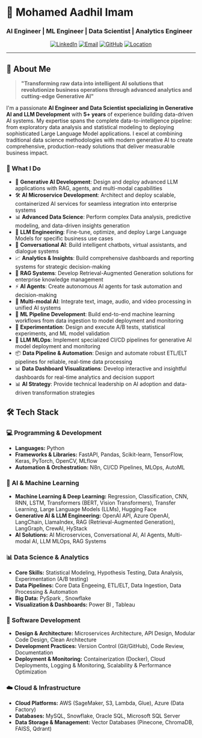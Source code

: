 # 🚀 Mohamed Aadhil Imam
### AI Engineer | ML Engineer | Data Scientist | Analytics Engineer

<div align="center">

[![LinkedIn](https://img.shields.io/badge/LinkedIn-0077B5?style=for-the-badge&logo=linkedin&logoColor=white)](https://linkedin.com/in/aadhil-imam)
[![Email](https://img.shields.io/badge/Email-D14836?style=for-the-badge&logo=gmail&logoColor=white)](mailto:aadhil.imam@gmail.com)
[![GitHub](https://img.shields.io/badge/GitHub-100000?style=for-the-badge&logo=github&logoColor=white)](https://github.com/aadhil96)
[![Location](https://img.shields.io/badge/Dubai-UAE-red?style=for-the-badge&logo=google-maps&logoColor=white)](#)

</div>

---

## 🎯 About Me

> **"Transforming raw data into intelligent AI solutions that revolutionize business operations through advanced analytics and cutting-edge Generative AI"**

I'm a passionate **AI Engineer and Data Scientist specializing in Generative AI and LLM Development** with **5+ years** of experience building data-driven AI systems. My expertise spans the complete data-to-intelligence pipeline: from exploratory data analysis and statistical modeling to deploying sophisticated Large Language Model applications. I excel at combining traditional data science methodologies with modern generative AI to create comprehensive, production-ready solutions that deliver measurable business impact.

### 🌟 What I Do
- 🧠 **Generative AI Development**: Design and deploy advanced LLM applications with RAG, agents, and multi-modal capabilities
- 🛠️ **AI Microservice Development**: Architect and deploy scalable, containerized AI services for seamless integration into enterprise systems
- 📊 **Advanced Data Science**: Perform complex Data analysis, predictive modeling, and data-driven insights generation
- 🔧 **LLM Engineering**: Fine-tune, optimize, and deploy Large Language Models for specific business use cases
- 💬 **Conversational AI**: Build intelligent chatbots, virtual assistants, and dialogue systems
- 📈 **Analytics & Insights**: Build comprehensive dashboards and reporting systems for strategic decision-making
- 🔗 **RAG Systems**: Develop Retrieval-Augmented Generation solutions for enterprise knowledge management
- ⚡ **AI Agents**: Create autonomous AI agents for task automation and decision-making
- 🎨 **Multi-modal AI**: Integrate text, image, audio, and video processing in unified AI systems
- 🔄 **ML Pipeline Development**: Build end-to-end machine learning workflows from data ingestion to model deployment and monitoring
- 🧪 **Experimentation**: Design and execute A/B tests, statistical experiments, and ML model validation
- 🚀 **LLM MLOps**: Implement specialized CI/CD pipelines for generative AI model deployment and monitoring
- 📦 **Data Pipeline & Automation**: Design and automate robust ETL/ELT pipelines for reliable, real-time data processing
- 📊 **Data Dashboard Visualizations**: Develop interactive and insightful dashboards for real-time analytics and decision support
- 📊 **AI Strategy**: Provide technical leadership on AI adoption and data-driven transformation strategies


## 🛠️ Tech Stack

### 💻 Programming & Development
- **Languages:** Python  
- **Frameworks & Libraries:** FastAPI, Pandas, Scikit-learn, TensorFlow, Keras, PyTorch, OpenCV, MLflow  
- **Automation & Orchestration:** N8n, CI/CD Pipelines, MLOps, AutoML  

### 🤖 AI & Machine Learning
- **Machine Learning & Deep Learning:** Regression, Classification, CNN, RNN, LSTM, Transformers (BERT, Vision Transformers), Transfer Learning, Large Language Models (LLMs), Hugging Face  
- **Generative AI & LLM Engineering:** OpenAI API, Azure OpenAI, LangChain, LlamaIndex, RAG (Retrieval-Augmented Generation), LangGraph, CrewAI, HyStack  
- **AI Solutions:** AI Microservices, Conversational AI, AI Agents, Multi-modal AI, LLM MLOps, RAG Systems  

### 📊 Data Science & Analytics
- **Core Skills:** Statistical Modeling, Hypothesis Testing, Data Analysis, Experimentation (A/B testing)  
- **Data Pipelines:** Core Data Engeeing, ETL/ELT, Data Ingestion, Data Processing & Automation  
- **Big Data:** PySpark , Snowflake  
- **Visualization & Dashboards:** Power BI , Tableau 

### 🧩 Software Development
- **Design & Architecture:** Microservices Architecture, API Design, Modular Code Design, Clean Architecture  
- **Development Practices:** Version Control (Git/GitHub), Code Review, Documentation  
- **Deployment & Monitoring:** Containerization (Docker), Cloud Deployments, Logging & Monitoring, Scalability & Performance Optimization  

### ☁️ Cloud & Infrastructure
- **Cloud Platforms:** AWS (SageMaker, S3, Lambda, Glue), Azure (Data Factory)  
- **Databases:** MySQL, Snowflake, Oracle SQL, Microsoft SQL Server  
- **Data Storage & Management:** Vector Databases (Pinecone, ChromaDB, FAISS, Qdrant)



